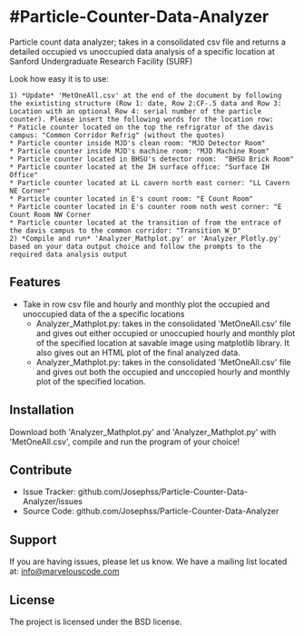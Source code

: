 #Particle-Counter-Data-Analyzer
========
Particle count data analyzer; takes in a consolidated csv file and returns a detailed occupied vs unoccupied data analysis of a specific location at Sanford Undergraduate Research Facility (SURF)

Look how easy it is to use:

    1) *Update* 'MetOneAll.csv' at the end of the document by following the exixtisting structure (Row 1: date, Row 2:CF-.5 data and Row 3: Location with an optional Row 4: serial number of the particle counter). Please insert the following words for the location row:
    * Paticle counter located on the top the refrigrator of the davis campus: "Common Corridor Refrig" (without the quotes)
    * Particle counter inside MJD's clean room: "MJD Detector Room"
    * Particle counter inside MJD's machine room: "MJD Machine Room"
    * Particle counter located in BHSU's detector room:  "BHSU Brick Room"
    * Particle counter located at the IH surface office: "Surface IH Office"
    * Particle counter located at LL cavern north east corner: "LL Cavern NE Corner"
    * Particle counter located in E's count room: "E Count Room"
    * Particle counter located in E's counter room noth west corner: "E Count Room NW Corner
    * Particle counter located at the transition of from the entrace of the davis campus to the common corridor: "Transition W_D"
    2) *Compile and run* 'Analyzer_Mathplot.py' or 'Analyzer_Plotly.py' based on your data output choice and follow the prompts to the required data analysis output
    

Features
--------

* Take in row csv file and hourly and monthly plot the occupied and unoccupied data of the a specific locations
  * Analyzer_Mathplot.py: takes in the consolidated 'MetOneAll.csv' file and gives out either occupied or unoccupied hourly and monthly plot of the specified location at savable image using matplotlib library. It also gives out an HTML plot of the final analyzed data. 
  * Analyzer_Mathplot.py: takes in the consolidated 'MetOneAll.csv' file and gives out both the occupied and unccopied hourly and monthly plot of the specified location. 

Installation
------------

Download both 'Analyzer_Mathplot.py' and 'Analyzer_Mathplot.py' with 'MetOneAll.csv', compile and run the program of your choice!

Contribute
----------

- Issue Tracker: github.com/Josephss/Particle-Counter-Data-Analyzer/issues
- Source Code: github.com/Josephss/Particle-Counter-Data-Analyzer

Support
-------

If you are having issues, please let us know.
We have a mailing list located at: info@marvelouscode.com

License
-------

The project is licensed under the BSD license.
